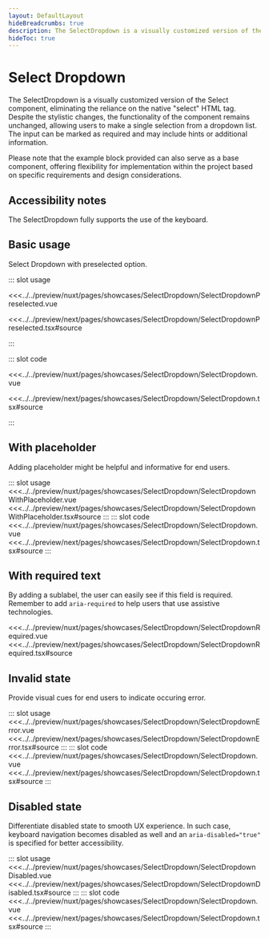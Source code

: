 ```yaml
---
layout: DefaultLayout
hideBreadcrumbs: true
description: The SelectDropdown is a visually customized version of the Select component, eliminating the reliance on the native "select" HTML tag.
hideToc: true
---
```

# Select Dropdown

The SelectDropdown is a visually customized version of the Select component, eliminating the reliance on the native "select" HTML tag. Despite the stylistic changes, the functionality of the component remains unchanged, allowing users to make a single selection from a dropdown list. The input can be marked as required and may include hints or additional information.

Please note that the example block provided can also serve as a base component, offering flexibility for implementation within the project based on specific requirements and design considerations.

## Accessibility notes

The SelectDropdown fully supports the use of the keyboard.

## Basic usage

Select Dropdown with preselected option.

<ShowcasePoc showcase-name="SelectDropdown/SelectDropdownPreselected" style="min-height:300px">

::: slot usage
<!-- vue -->
<<<../../preview/nuxt/pages/showcases/SelectDropdown/SelectDropdownPreselected.vue
<!-- end vue -->
<!-- react -->
<<<../../preview/next/pages/showcases/SelectDropdown/SelectDropdownPreselected.tsx#source
<!-- end react -->
:::

::: slot code
<!-- vue -->
<<<../../preview/nuxt/pages/showcases/SelectDropdown/SelectDropdown.vue
<!-- end vue -->
<!-- react -->
<<<../../preview/next/pages/showcases/SelectDropdown/SelectDropdown.tsx#source
<!-- end react -->
:::

</ShowcasePoc>

## With placeholder

Adding placeholder might be helpful and informative for end users.

<ShowcasePoc showcase-name="SelectDropdown/SelectDropdownWithPlaceholder" style="min-height:300px">
::: slot usage
<!-- vue -->
<<<../../preview/nuxt/pages/showcases/SelectDropdown/SelectDropdownWithPlaceholder.vue
<!-- end vue -->
<!-- react -->
<<<../../preview/next/pages/showcases/SelectDropdown/SelectDropdownWithPlaceholder.tsx#source
<!-- end react -->
:::
::: slot code
<!-- vue -->
<<<../../preview/nuxt/pages/showcases/SelectDropdown/SelectDropdown.vue
<!-- end vue -->
<!-- react -->
<<<../../preview/next/pages/showcases/SelectDropdown/SelectDropdown.tsx#source
<!-- end react -->
:::
</ShowcasePoc>

## With required text

By adding a sublabel, the user can easily see if this field is required. Remember to add `aria-required` to help users that use assistive technologies.

<Showcase showcase-name="SelectDropdown/SelectDropdownRequired" style="min-height:300px">
<!-- vue -->
<<<../../preview/nuxt/pages/showcases/SelectDropdown/SelectDropdownRequired.vue
<!-- end vue -->
<!-- react -->
<<<../../preview/next/pages/showcases/SelectDropdown/SelectDropdownRequired.tsx#source
<!-- end react -->
</Showcase>

## Invalid state

Provide visual cues for end users to indicate occuring error.

<ShowcasePoc showcase-name="SelectDropdown/SelectDropdownError" style="min-height:300px">
::: slot usage
<!-- vue -->
<<<../../preview/nuxt/pages/showcases/SelectDropdown/SelectDropdownError.vue
<!-- end vue -->
<!-- react -->
<<<../../preview/next/pages/showcases/SelectDropdown/SelectDropdownError.tsx#source
<!-- end react -->
:::
::: slot code
<!-- vue -->
<<<../../preview/nuxt/pages/showcases/SelectDropdown/SelectDropdown.vue
<!-- end vue -->
<!-- react -->
<<<../../preview/next/pages/showcases/SelectDropdown/SelectDropdown.tsx#source
<!-- end react -->
:::
</ShowcasePoc>

## Disabled state

Differentiate disabled state to smooth UX experience. In such case, keyboard navigation becomes disabled as well and an `aria-disabled="true"` is specified for better accessibility.

<ShowcasePoc showcase-name="SelectDropdown/SelectDropdownDisabled" style="min-height:300px">
::: slot usage
<!-- vue -->
<<<../../preview/nuxt/pages/showcases/SelectDropdown/SelectDropdownDisabled.vue
<!-- end vue -->
<!-- react -->
<<<../../preview/next/pages/showcases/SelectDropdown/SelectDropdownDisabled.tsx#source
<!-- end react -->
:::
::: slot code
<!-- vue -->
<<<../../preview/nuxt/pages/showcases/SelectDropdown/SelectDropdown.vue
<!-- end vue -->
<!-- react -->
<<<../../preview/next/pages/showcases/SelectDropdown/SelectDropdown.tsx#source
<!-- end react -->
:::
</ShowcasePoc>
